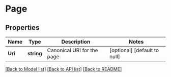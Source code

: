 # Page

## Properties
Name | Type | Description | Notes
------------ | ------------- | ------------- | -------------
**Uri** | **string** | Canonical URI for the page | [optional] [default to null]

[[Back to Model list]](../README.md#documentation-for-models) [[Back to API list]](../README.md#documentation-for-api-endpoints) [[Back to README]](../README.md)


